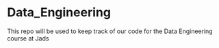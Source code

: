 # Data_Engineering
This repo will be used to keep track of our code for the Data Engineering course at Jads
